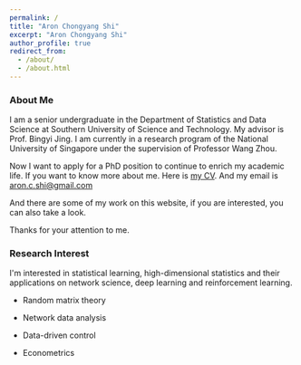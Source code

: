 ```yaml
---
permalink: /
title: "Aron Chongyang Shi"
excerpt: "Aron Chongyang Shi"
author_profile: true
redirect_from:
  - /about/
  - /about.html
---
```


### About Me

I am a senior undergraduate in the Department of Statistics and Data Science at Southern University of Science and Technology. My advisor is Prof. Bingyi Jing. I am currently in a research program of the National University of Singapore under the supervision of Professor Wang Zhou.

Now I want to apply for a PhD position to continue to enrich my academic life. If you want to know more about me. Here is [my CV](http://AronChongyangShi.github.io/files/Resume.pdf). And my email is [aron.c.shi@gmail.com](aron.c.shi@gmail.com)

And there are some of my work on this website, if you are interested, you can also take a look.

Thanks for your attention to me.

### Research Interest

I'm interested in statistical learning, high-dimensional statistics and their applications on network science, deep learning and reinforcement learning.

- Random matrix theory

- Network data analysis

- Data-driven control

- Econometrics
